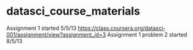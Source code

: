  datasci_course_materials
========================

Assignment 1 started 5/5/13
https://class.coursera.org/datasci-001/assignment/view?assignment_id=3
Assignment 1 problem 2 started 8/5/13


